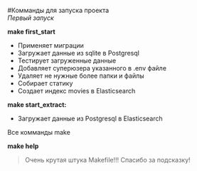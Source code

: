#Комманды для запуска проекта  
*Первый запуск*  

**make first_start**
- Применяет миграции
- Загружает данные из sqlite в Postgresql
- Тестирует загруженные данные
- Добавляет суперюзера указанного в .env файле
- Удаляет не нужные более папки и файлы
- Собирает статику
- Создает индекс movies в Elasticsearch

**make start_extract:**
- Загружает данные из Postgresql в Elasticsearch

Все комманды make  

**make help**

>Очень крутая штука Makefile!!! Спасибо за подсказку!